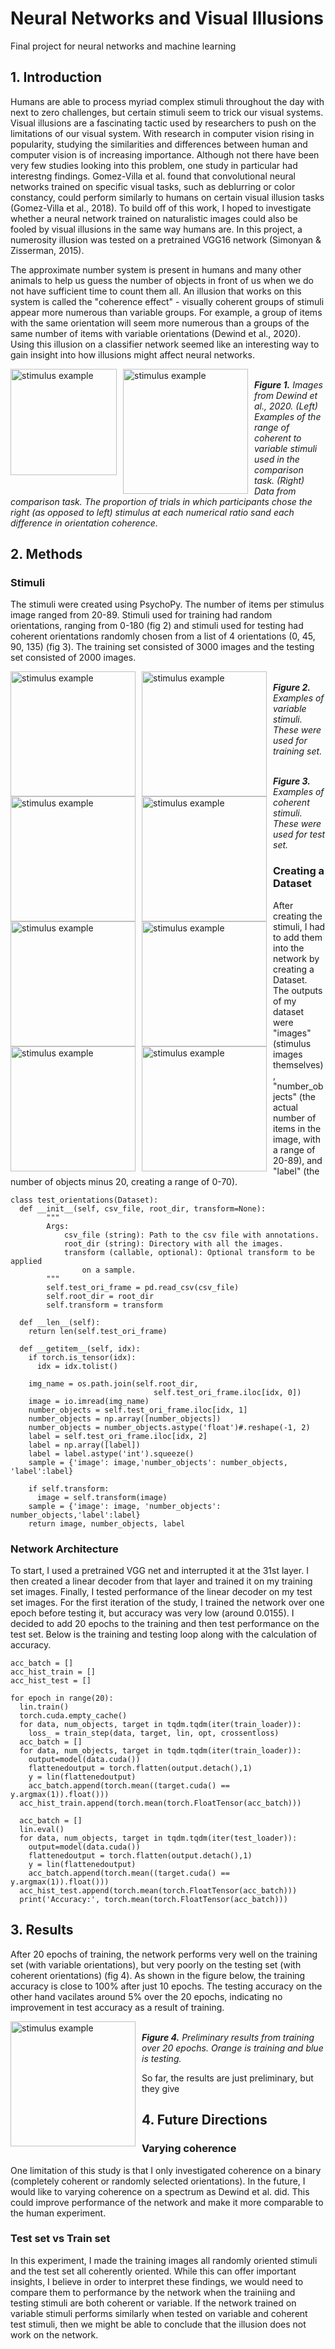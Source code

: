 # Neural Networks and Visual Illusions
Final project for neural networks and machine learning

## 1. Introduction
Humans are able to process myriad complex stimuli throughout the day with next to zero challenges, but certain stimuli seem to trick our visual systems. Visual illusions are a fascinating tactic used by researchers to push on the limitations of our visual system. With research in computer vision rising in popularity, studying the similarities and differences between human and computer vision is of increasing importance. Although not there have been very few studies looking into this problem, one study in particular had interestng findings. Gomez-Villa et al. found that convolutional neural networks trained on specific visual tasks, such as deblurring or color constancy, could perform similarly to humans on certain visual illusion tasks (Gomez-Villa et al., 2018). To build off of this work, I hoped to investigate whether a neural network trained on naturalistic images could also be fooled by visual illusions in the same way humans are. In this project, a numerosity illusion was tested on a pretrained VGG16 network (Simonyan & Zisserman, 2015). 

The approximate number system is present in humans and many other animals to help us guess the number of objects in front of us when we do not have sufficient time to count them all. An illusion that works on this system is called the "coherence effect" - visually coherent groups of stimuli appear more numerous than variable groups. For example, a group of items with the same orientation will seem more numerous than a groups of the same number of items with variable orientations (Dewind et al., 2020). Using this illusion on a classifier network seemed like an interesting way to gain insight into how illusions might affect neural networks. 

<p>
<img src="Screenshot (96).png"
     alt="stimulus example"
     height=170
     style="float: left; margin-right: 10px;" />
<img src= "Screenshot (28).png"
     alt="stimulus example"
     height=200
     style="float: left; margin-right: 10px;" />  
<em><br><strong>Figure 1.</strong> Images from Dewind et al., 2020. (Left) Examples of the range of coherent to variable stimuli used in the comparison task. (Right) Data from comparison task. The proportion of trials in which participants chose the right (as opposed to left) stimulus at each numerical ratio sand each difference in orientation coherence. </em>
<p>


## 2. Methods

### Stimuli

The stimuli were created using PsychoPy. The number of items per stimulus image ranged from 20-89. Stimuli used for training had random orientations, ranging from 0-180 (fig 2) and stimuli used for testing had coherent orientations randomly chosen from a list of 4 orientations (0, 45, 90, 135) (fig 3). The training set consisted of 3000 images and the testing set consisted of 2000 images.

<p>
<img src="stim_1_39.jpeg"
     alt="stimulus example"
     height=200
     style="float: left; margin-right: 10px;" />
<img src="stim_1_69.jpeg"
     alt="stimulus example"
     height=200
     style="float: left; margin-right: 10px;" /> 
<img src="stim_2_23.jpeg"
     alt="stimulus example"
     height=200
     style="float: left; margin-right: 10px;" /> 
<img src="stim_9_82.jpeg"
     alt="stimulus example"
     height=200
     style="float: left; margin-right: 10px;" /> 
<em><br><strong>Figure 2.</strong> Examples of variable stimuli. These were used for training set. </em>
<p>

<p>
<img src="teststim_28_62.jpeg"
     alt="stimulus example"
     height=200
     style="float: left; margin-right: 10px;" />
<img src="teststim_29_59.jpeg"
     alt="stimulus example"
     height=200
     style="float: left; margin-right: 10px;" /> 
<img src="teststim_78_80.jpeg"
     alt="stimulus example"
     height=200
     style="float: left; margin-right: 10px;" /> 
<img src="teststim_90_76.jpeg"
     alt="stimulus example"
     height=200
     style="float: left; margin-right: 10px;" /> 
<em><br><strong>Figure 3.</strong> Examples of coherent stimuli. These were used for test set. </em>
<p>   

### Creating a Dataset

After creating the stimuli, I had to add them into the network by creating a Dataset. The outputs of my dataset were "images" (stimulus images themselves), "number_objects" (the actual number of items in the image, with a range of 20-89), and "label" (the number of objects minus 20, creating a range of 0-70).
```
class test_orientations(Dataset):
  def __init__(self, csv_file, root_dir, transform=None):
        """
        Args:
            csv_file (string): Path to the csv file with annotations.
            root_dir (string): Directory with all the images.
            transform (callable, optional): Optional transform to be applied
                on a sample.
        """
        self.test_ori_frame = pd.read_csv(csv_file)
        self.root_dir = root_dir
        self.transform = transform
        
  def __len__(self):
    return len(self.test_ori_frame)
    
  def __getitem__(self, idx):
    if torch.is_tensor(idx):
      idx = idx.tolist()

    img_name = os.path.join(self.root_dir,
                                self.test_ori_frame.iloc[idx, 0])
    image = io.imread(img_name)
    number_objects = self.test_ori_frame.iloc[idx, 1]
    number_objects = np.array([number_objects])
    number_objects = number_objects.astype('float')#.reshape(-1, 2)
    label = self.test_ori_frame.iloc[idx, 2]
    label = np.array([label])
    label = label.astype('int').squeeze()
    sample = {'image': image,'number_objects': number_objects, 'label':label}

    if self.transform:
      image = self.transform(image) 
    sample = {'image': image, 'number_objects': number_objects,'label':label} 
    return image, number_objects, label
```

### Network Architecture

To start, I used a pretrained VGG net and interrupted it at the 31st layer. I then created a linear decoder from that layer and trained it on my training set images. Finally, I tested performance of the linear decoder on my test set images. For the first iteration of the study, I trained the network over one epoch before testing it, but accuracy was very low (around 0.0155). I decided to add 20 epochs to the training and then test performance on the test set. Below is the training and testing loop along with the calculation of accuracy. 

```
acc_batch = []
acc_hist_train = []
acc_hist_test = []

for epoch in range(20):
  lin.train()
  torch.cuda.empty_cache()
  for data, num_objects, target in tqdm.tqdm(iter(train_loader)):   
    loss_ = train_step(data, target, lin, opt, crossentloss)    
  acc_batch = []
  for data, num_objects, target in tqdm.tqdm(iter(train_loader)):
    output=model(data.cuda())
    flattenedoutput = torch.flatten(output.detach(),1)
    y = lin(flattenedoutput)
    acc_batch.append(torch.mean((target.cuda() == y.argmax(1)).float()))
  acc_hist_train.append(torch.mean(torch.FloatTensor(acc_batch)))  

  acc_batch = []
  lin.eval()
  for data, num_objects, target in tqdm.tqdm(iter(test_loader)):
    output=model(data.cuda())
    flattenedoutput = torch.flatten(output.detach(),1)
    y = lin(flattenedoutput)
    acc_batch.append(torch.mean((target.cuda() == y.argmax(1)).float()))
  acc_hist_test.append(torch.mean(torch.FloatTensor(acc_batch)))
  print('Accuracy:', torch.mean(torch.FloatTensor(acc_batch)))
```


## 3. Results
After 20 epochs of training, the network performs very well on the training set (with variable orientations), but very poorly on the testing set (with coherent orientations) (fig 4). As shown in the figure below, the training accuracy is close to 100% after just 10 epochs. The testing accuracy on the other hand vacilates around 5% over the 20 epochs, indicating no improvement in test accuracy as a result of training.
<p>
<img src="results_nn.png"
     alt="stimulus example"
     height=200
     style="float: left; margin-right: 10px;" /> 
<em><br><strong>Figure 4.</strong> Preliminary results from training over 20 epochs. Orange is training and blue is testing. </em>
<p>

So far, the results are just preliminary, but they give 

## 4. Future Directions

### Varying coherence
One limitation of this study is that I only investigated coherence on a binary (completely coherent or randomly selected orientations). In the future, I would like to varying coherence on a spectrum as Dewind et al. did. This could improve performance of the network and make it more comparable to the human experiment.

### Test set vs Train set
In this experiment, I made the training images all randomly oriented stimuli and the test set all coherently oriented. While this can offer important insights, I believe in order to interpret these findings, we would need to compare them to performance by the network when the trainiing and testing stimuli are both coherent or variable. If the network trained on variable stimuli performs similarly when tested on variable and coherent test stimuli, then we might be able to conclude that the illusion does not work on the network. 


